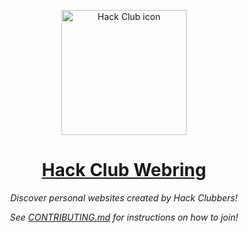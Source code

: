 <p align="center"><img width="200px" height="200px" alt="Hack Club icon" src="https://hackclub.com/icon/icon-masked.png"></a>
<h1 align="center"><a href="https://webring.hackclub.com/">Hack Club Webring</a></h1>
<p align="center"><i>Discover personal websites created by Hack Clubbers!</i></p>
<p align="center"><i>See <a href="CONTRIBUTING.md">CONTRIBUTING.md</a> for instructions on how to join!</i></p>
